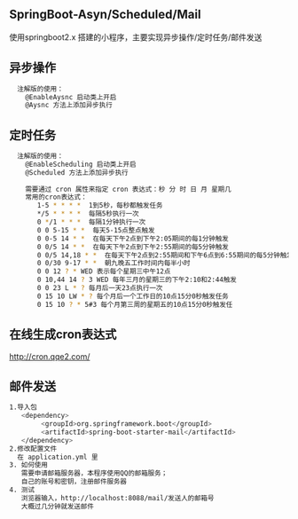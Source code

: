 ## SpringBoot-Asyn/Scheduled/Mail
使用springboot2.x 搭建的小程序，主要实现异步操作/定时任务/邮件发送

## 异步操作

``` bash
  注解版的使用：
    @EnableAysnc 启动类上开启
    @Aysnc 方法上添加异步执行

```

## 定时任务

``` bash
  注解版的使用：
    @EnableScheduling 启动类上开启
    @Scheduled 方法上添加异步执行
    
    需要通过 cron 属性来指定 cron 表达式：秒 分 时 日 月 星期几
    常用的cron表达式：   
       1-5 * * * *  1到5秒，每秒都触发任务
       */5 * * * *  每隔5秒执行一次
       0 */1 * * *  每隔1分钟执行一次
       0 0 5-15 * *  每天5-15点整点触发
       0 0-5 14 * *  在每天下午2点到下午2:05期间的每1分钟触发
       0 0/5 14 * *  在每天下午2点到下午2:55期间的每5分钟触发 
       0 0/5 14,18 * *  在每天下午2点到2:55期间和下午6点到6:55期间的每5分钟触发
       0 0/30 9-17 * *  朝九晚五工作时间内每半小时
       0 0 12 ? * WED 表示每个星期三中午12点
       0 10,44 14 ? 3 WED 每年三月的星期三的下午2:10和2:44触发 
       0 0 23 L * ? 每月后一天23点执行一次
       0 15 10 LW * ? 每个月后一个工作日的10点15分0秒触发任务
       0 15 10 ? * 5#3 每个月第三周的星期五的10点15分0秒触发任
```

## 在线生成cron表达式
   http://cron.qqe2.com/
   
## 邮件发送
``` bash
1.导入包
   <dependency>
        <groupId>org.springframework.boot</groupId>
        <artifactId>spring-boot-starter-mail</artifactId>
   </dependency>
2.修改配置文件
  在 application.yml 里
3. 如何使用
   需要申请邮箱服务器，本程序使用QQ的邮箱服务；
   自己的账号和密钥，注册邮件服务器
4. 测试
   浏览器输入，http://localhost:8088/mail/发送人的邮箱号
   大概过几分钟就发送邮件
  
```
   
